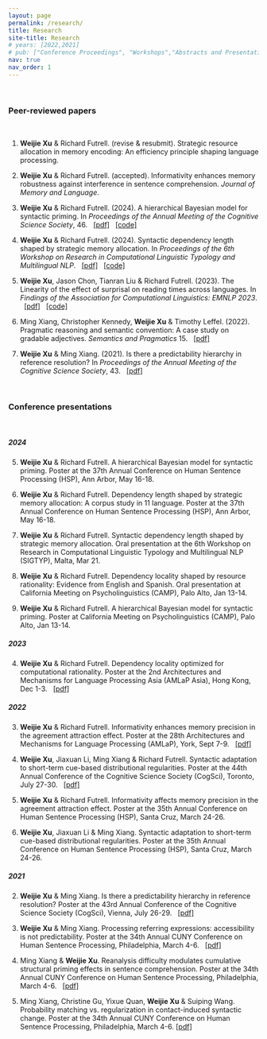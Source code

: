 ```yaml
---
layout: page
permalink: /research/
title: Research
site-title: Research
# years: [2022,2021]
# pub: ["Conference Proceedings", "Workshops","Abstracts and Presentations"]
nav: true
nav_order: 1
---
```

<!-- _pages/research.md -->
<!-- <div class="publications"> -->


<!-- * = equal contribution


{% for y in page.years %}
  <h4 class="year">{{y}}</h4>
  {% bibliography -f papers -q @*[year={{y}}]* %}
{% endfor %}
</div> -->

<p>&nbsp;</p>

### Peer-reviewed papers 
<p>&nbsp;</p>

1. **Weijie Xu** & Richard Futrell. (revise & resubmit). Strategic resource allocation in memory encoding: An efficiency principle shaping language processing.

1. **Weijie Xu** & Richard Futrell. (accepted). Informativity enhances memory robustness against interference in sentence comprehension. *Journal of Memory and Language*.

1. **Weijie Xu** & Richard Futrell. (2024). A hierarchical Bayesian model for syntactic priming. In *Proceedings of the Annual Meeting of the Cognitive Science Society*, 46. &nbsp; [[pdf]](https://escholarship.org/uc/item/9cc8p5fk) &nbsp; [[code]](https://github.com/weijiexu-charlie/HBM-for-syntactic-priming-CogSci24)

1. **Weijie Xu** & Richard Futrell. (2024). Syntactic dependency length shaped by strategic memory allocation. In *Proceedings of the 6th Workshop on Research in Computational Linguistic Typology and Multilingual NLP*.  &nbsp; [[pdf]](https://aclanthology.org/2024.sigtyp-1.1/) &nbsp; [[code]](https://github.com/weijiexu-charlie/Dependency-length-strategic-memory-allocation)

1. **Weijie Xu**, Jason Chon, Tianran Liu & Richard Futrell. (2023). The Linearity of the effect of surprisal on reading times across languages. In *Findings of the Association for Computational Linguistics: EMNLP 2023*.  &nbsp; [[pdf]](https://aclanthology.org/2023.findings-emnlp.1052/) &nbsp; [[code]](https://github.com/weijiexu-charlie/Linearity-of-surprisal-on-RT)

1. Ming Xiang, Christopher Kennedy, **Weijie Xu** & Timothy Leffel. (2022). Pragmatic reasoning and semantic convention: A case study on gradable adjectives. *Semantics and Pragmatics* 15. &nbsp; [[pdf]](https://doi.org/10.3765/sp.15.9)

1. **Weijie Xu** & Ming Xiang. (2021). Is there a predictability hierarchy in reference resolution? In *Proceedings of the Annual Meeting of the Cognitive Science Society*, 43. &nbsp; [[pdf]](https://escholarship.org/uc/item/4mg9786g)

<p>&nbsp;</p>

### Conference presentations
<p>&nbsp;</p>

##### 2024

5. **Weijie Xu** & Richard Futrell. A hierarchical Bayesian model for syntactic priming. Poster at the 37th Annual Conference on Human Sentence Processing (HSP), Ann Arbor, May 16-18.

5. **Weijie Xu** & Richard Futrell. Dependency length shaped by strategic memory allocation: A corpus study in 11 language. Poster at the 37th Annual Conference on Human Sentence Processing (HSP), Ann Arbor, May 16-18.

5. **Weijie Xu** & Richard Futrell. Syntactic dependency length shaped by strategic memory allocation. Oral presentation at the 6th Workshop on Research in Computational Linguistic Typology and Multilingual NLP (SIGTYP), Malta, Mar 21.

5. **Weijie Xu** & Richard Futrell. Dependency locality shaped by resource rationality: Evidence from English and Spanish. Oral presentation at California Meeting on Psycholinguistics (CAMP), Palo Alto, Jan 13-14.

5. **Weijie Xu** & Richard Futrell. A hierarchical Bayesian model for syntactic priming. Poster at California Meeting on Psycholinguistics (CAMP), Palo Alto, Jan 13-14.

##### 2023

4. **Weijie Xu** & Richard Futrell. Dependency locality optimized for computational rationality. Poster at the 2nd Architectures and Mechanisms for Language Processing Asia (AMLaP Asia), Hong Kong, Dec 1-3. &nbsp; [[pdf]](https://weijiexu-charlie.github.io/assets/pdf/MemDepend_amlapasia23_resubmission.pdf)

##### 2022
3. **Weijie Xu** & Richard Futrell. Informativity enhances memory precision in the agreement attraction effect. Poster at the 28th Architectures and Mechanisms for Language Processing (AMLaP), York, Sept 7-9. &nbsp; [[pdf]](https://weijiexu-charlie.github.io/assets/pdf/AgreeAttr_AMLaP22.pdf)

3. **Weijie Xu**, Jiaxuan Li, Ming Xiang & Richard Futrell. Syntactic adaptation to short-term cue-based distributional regularities. Poster at the 44th Annual Conference of the Cognitive Science Society (CogSci), Toronto, July 27-30. &nbsp; [[pdf]](https://weijiexu-charlie.github.io/assets/pdf/CueAdapt_CogSci22_final.pdf)

3. **Weijie Xu** & Richard Futrell. Informativity affects memory precision in the agreement attraction effect. Poster at the 35th Annual Conference on Human Sentence Processing (HSP), Santa Cruz, March 24-26.

3. **Weijie Xu**, Jiaxuan Li & Ming Xiang. Syntactic adaptation to short-term cue-based distributional regularities. Poster at the 35th Annual Conference on Human Sentence Processing (HSP), Santa Cruz, March 24-26.


##### 2021
2. **Weijie Xu** & Ming Xiang. Is there a predictability hierarchy in reference resolution? Poster at the 43rd Annual Conference of the Cognitive Science Society (CogSci), Vienna, July 26-29. &nbsp; [[pdf]](https://escholarship.org/uc/item/4mg9786g)

2. **Weijie Xu** & Ming Xiang. Processing referring expressions: accessibility is not predictability. Poster at the 34th Annual CUNY Conference on Human Sentence Processing, Philadelphia, March 4-6. &nbsp; [[pdf]](https://www.cuny2021.io/wp-content/uploads/2021/02/CUNY_2021_abstract_93.pdf)

2. Ming Xiang & **Weijie Xu**. Reanalysis difficulty modulates cumulative structural priming effects in sentence comprehension. Poster at the 34th Annual CUNY Conference on Human Sentence Processing, Philadelphia, March 4-6. &nbsp; [[pdf]](https://www.cuny2021.io/wp-content/uploads/2021/02/CUNY_2021_abstract_95.pdf)

2. Ming Xiang, Christine Gu, Yixue Quan, **Weijie Xu** & Suiping Wang. Probability matching vs. regularization in contact-induced syntactic change. Poster at the 34th Annual CUNY Conference on Human Sentence Processing, Philadelphia, March 4-6.   [[pdf]](https://www.cuny2021.io/wp-content/uploads/2021/02/CUNY_2021_abstract_179.pdf)
